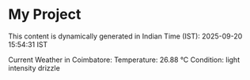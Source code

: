 # My Project

This content is dynamically generated in Indian Time (IST): 2025-09-20 15:54:31 IST


Current Weather in Coimbatore:
Temperature: 26.88 °C
Condition: light intensity drizzle
